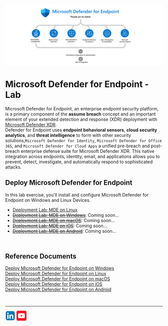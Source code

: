 ![Defender for Endpoint](./Platforms/Assets/Pictures/MDE.png)

# Microsoft Defender for Endpoint - Lab
Microsoft Defender for Endpoint, an enterprise endpoint security platform, is a primary component of the **assume breach** concept and an important element of your extended detection and response (XDR) deployment with [Microsoft Defender XDR](https://learn.microsoft.com/en-us/defender-xdr/microsoft-365-defender).<br>
Defender for Endpoint uses **endpoint behavioral sensors**, **cloud security analytics**, and **threat intelligence** to form with other security solutions,```Microsoft Defender for Identity```, ```Microsoft Defender for Office 365```, and  ```Microsoft Defender for Cloud Apps``` a unified pre-breach and post-breach enterprise defense suite for Microsoft Defender XDR. This native integration across endpoints, identity, email, and applications allows you to prevent, detect, investigate, and automatically respond to sophisticated attacks.

## Deploy Microsoft Defender for Endpoint
In this lab exercise, you'll install and configure Microsoft Defender for Endpoint on Windows and Linux Devices.
- [Deployment Lab: MDE on Linux](./Platforms/Linux/README.md)
- ~~[Deployment Lab: MDE on Windows](./Platforms/Windows/README.md)~~: Coming soon...
- ~~[Deployment Lab: MDE on macOS](./Platforms/macOS/README.md)~~: Coming soon...
- ~~[Deployment Lab: MDE on iOS](./Platforms/iOS/README.md)~~: Coming soon...
- ~~[Deployment Lab: MDE on Android](./Platforms/Android/README.md)~~: Coming soon...

<br>

## Reference Documents
[Deploy Microsoft Defender for Endpoint on Windows](https://learn.microsoft.com/en-us/defender-endpoint/mde-planning-guide)<br>
[Deploy Microsoft Defender for Endpoint on Linux](https://learn.microsoft.com/en-us/defender-endpoint/microsoft-defender-endpoint-linux)<br>
[Deploy Microsoft Defender for Endpoint on macOS](https://learn.microsoft.com/en-us/defender-endpoint/microsoft-defender-endpoint-mac)<br>
[Deploy Microsoft Defender for Endpoint on iOS](https://learn.microsoft.com/en-us/defender-endpoint/microsoft-defender-endpoint-ios)<br>
[Deploy Microsoft Defender for Endpoint on Android](https://learn.microsoft.com/en-us/defender-endpoint/microsoft-defender-endpoint-android)

<br>
<hr>

[![LinkeIn](./Platforms/Assets/Pictures/LinkeIn.png)](https://www.linkedin.com/in/c-lessi/)
[![YouTube](./Platforms/Assets/Pictures/YouTube.png)](https://www.youtube.com/channel/UCk8wUhDaJ6pnP_1G5ugrQ1A)

